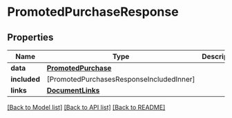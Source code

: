 # PromotedPurchaseResponse

## Properties
Name | Type | Description | Notes
------------ | ------------- | ------------- | -------------
**data** | [**PromotedPurchase**](PromotedPurchase.md) |  | 
**included** | [PromotedPurchasesResponseIncludedInner] |  | [optional] 
**links** | [**DocumentLinks**](DocumentLinks.md) |  | 

[[Back to Model list]](../README.md#documentation-for-models) [[Back to API list]](../README.md#documentation-for-api-endpoints) [[Back to README]](../README.md)


